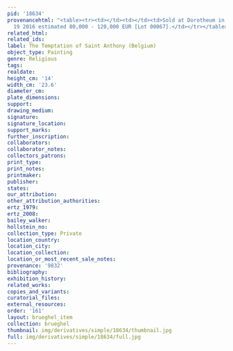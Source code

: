 ```yaml
---
pid: '18634'
provenancehtml: "<table><tr><td></td><td></td><td>Sold at Dorotheum in Vienna on April
  19 2016 estimated 80,000 - 120,000 EUR [Lot 00067].</td></tr></table>"
related_html:
related_ids:
label: The Temptation of Saint Anthony (Belgium)
object_type: Painting
genre: Religious
tags:
realdate:
height_cm: '14'
width_cm: '23.6'
diameter_cm:
plate_dimensions:
support:
drawing_medium:
signature:
signature_location:
support_marks:
further_inscription:
collaborators:
collaborator_notes:
collectors_patrons:
print_type:
print_notes:
printmaker:
publisher:
states:
our_attribution:
other_attribution_authorities:
ertz_1979:
ertz_2008:
bailey_walker:
hollstein_no:
collection_type: Private
location_country:
location_city:
location_collection:
location_or_most_recent_sale_notes:
provenance: '9832'
bibliography:
exhibition_history:
related_works:
copies_and_variants:
curatorial_files:
external_resources:
order: '161'
layout: brueghel_item
collection: brueghel
thumbnail: img/derivatives/simple/18634/thumbnail.jpg
full: img/derivatives/simple/18634/full.jpg
---
```

